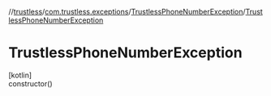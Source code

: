 //[trustless](../../../index.md)/[com.trustless.exceptions](../index.md)/[TrustlessPhoneNumberException](index.md)/[TrustlessPhoneNumberException](-trustless-phone-number-exception.md)

# TrustlessPhoneNumberException

[kotlin]\
constructor()

